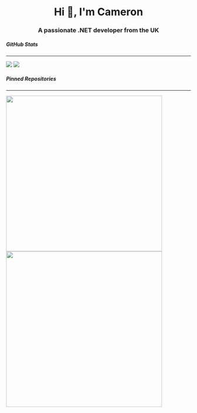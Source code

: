 <h1 align="center">Hi 👋, I'm Cameron</h1>
<h3 align="center">A passionate .NET developer from the UK</h3>

##### GitHub Stats
---

![](https://github-readme-stats.vercel.app/api?username=Cameron-Stuart&hide_border=true&bg_color=0000&text_color=39D34C&title_color=39D34C) 
![](https://github-readme-stats.vercel.app/api/top-langs/?username=Cameron-Stuart&layout=compact&hide_border=true&bg_color=0000&text_color=39D34C&title_color=39D34C)

##### Pinned Repositories
---
<a href="https://github.com/Cameron-Stuart/WSL-DistroLauncher-Manjaro-Architect">
  <img width="425" src="https://github-readme-stats.vercel.app/api/pin/?username=Cameron-Stuart&repo=WSL-DistroLauncher-Manjaro-Architect&hide_border=true&bg_color=0000&text_color=39D34C&title_color=39D34C" />
</a>
<a href="https://github.com/Cameron-Stuart/GPlayEdge">
  <img width="425" src="https://github-readme-stats.vercel.app/api/pin/?username=Cameron-Stuart&repo=GPlayEdge&hide_border=true&bg_color=0000&text_color=39D34C&title_color=39D34C" />
</a>

